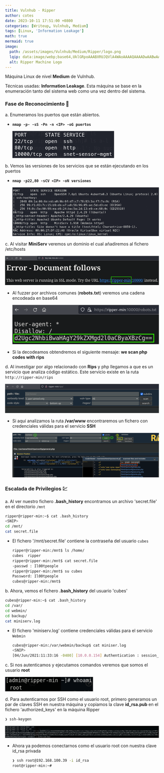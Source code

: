 ```yaml
---
title: Vulnhub - Ripper
author: cotes
date: 2023-10-11 17:51:00 +0800
categories: [Writeup, Vulnhub, Medium]
tags: [Linux, 'Information Leakage']
math: true
mermaid: true
image:
  path: /assets/images/Vulnhub/Medium/Ripper/logo.png
  lqip: data:image/webp;base64,UklGRpoAAABXRUJQVlA4WAoAAAAQAAAADwAABwAAQUxQSDIAAAARL0AmbZurmr57yyIiqE8oiG0bejIYEQTgqiDA9vqnsUSI6H+oAERp2HZ65qP/VIAWAFZQOCBCAAAA8AEAnQEqEAAIAAVAfCWkAALp8sF8rgRgAP7o9FDvMCkMde9PK7euH5M1m6VWoDXf2FkP3BqV0ZYbO6NA/VFIAAAA
  alt: Ripper Machine Logo
---
```


Máquina Linux de nivel **Medium** de Vulnhub.

Técnicas usadas: **Information Leakage**. Esta máquina se base en la enumeración tanto del sistema web como una vez dentro del sistema.

### Fase de Reconocimiento 🧣

a. Enumeramos los puertos que están abiertos.

* **`nmap -p- -sS -Pn -n <IP> -oG puertos`**

    ![](/assets/images/Vulnhub/Medium/Ripper/01-ports.png)

b. Vemos las versiones de los servicios que se están ejecutando en los puertos

* **`nmap -p22,80 -sCV <IP> -oN versiones`**

    ![](/assets/images/Vulnhub/Medium/Ripper/02-versions.png)

c. Al visitar **MiniServ** veremos un dominio el cual añadiremos al fichero /etc/hosts

![](/assets/images/Vulnhub/Medium/Ripper/03-host.png)

* Al fuzzer por archivos comunes (**robots.txt**) veremos una cadena encodeada en base64

    ![](/assets/images/Vulnhub/Medium/Ripper/04-string.png)

* Si la decodeamos obtendremos el siguiente mensaje: **we scan php codes with rips**

d. Al investigar por algo relacionado con **Rips** y php llegamos a que es un servicio que analiza código estático. Este servicio existe en la ruta `http://ripper-min/rips`

![](/assets/images/Vulnhub/Medium/Ripper/05-rip.png)

* Si aquí analizamos la ruta **/var/www** encontraremos un fichero con credenciales válidas para el servicio **SSH**

    ![](/assets/images/Vulnhub/Medium/Ripper/06-leak.png)


### Escalada de Privilegios 💹

a. Al ver nuestro fichero **.bash_history** encontramos un archivo 'secret.file' en el directorio `/mnt`

```bash
ripper@ripper-min:~$ cat .bash_history
<SNIP> 
cd /mnt/
cat secret.file
```

* El fichero '/mnt/secret.file' contiene la contraseña del usuario `cubes`

    ```bash
    ripper@ripper-min:/mnt$ ls /home/
    cubes  ripper
    ripper@ripper-min:/mnt$ cat secret.file 
    -passwd : Il00tpeople
    ripper@ripper-min:/mnt$ su cubes
    Password: Il00tpeople
    cubes@ripper-min:/mnt$
    ```

b. Ahora, vemos el fichero **.bash_history** del usuario 'cubes'

```bash
cubes@ripper-min:~$ cat .bash_history
cd /var/
cd webmin/
cd backup/
cat miniserv.log
```

* El fichero 'miniserv.log' contiene credenciales válidas para el servicio `Webmin`

    ```bash
    cubes@ripper-min:/var/webmin/backup$ cat miniser.log
    <SNIP>
    [04/Jun/2021:11:33:16 -0400] [10.0.0.154] Authentication : session_login.cgi=username=admin&pass=tokiohotel
    ```

c. Si nos autenticamos y ejecutamos comandos veremos que somos el usuario **root**

![](/assets/images/Vulnhub/Medium/Ripper/07-rce.png)

d. Para autenticarnos por SSH como el usuario root, primero generamos un par de claves SSH en nuestra máquina y copiamos la clave **id_rsa.pub** en el fichero 'authorized_keys' en la máquina Ripper

```bash
❯ ssh-keygen
```

![](/assets/images/Vulnhub/Medium/Ripper/08-ssh.png)

* Ahora ya podemos conectarnos como el usuario root con nuestra clave id_rsa privada

    ```bash
    ❯ ssh root@192.168.100.39 -i id_rsa
    root@ripper-min:~#
    ```